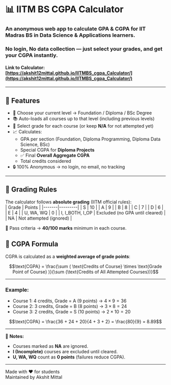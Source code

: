 # 📊 IITM BS CGPA Calculator  
### An **anonymous web app** to calculate **GPA & CGPA** for IIT Madras BS in Data Science & Applications learners.  
### No login, No data collection — just select your grades, and get your CGPA instantly.  
#### Link to Calculator: [https://akshit12mittal.github.io/IITMBS_cgpa_Calculator/](https://akshit12mittal.github.io/IITMBS_cgpa_Calculator/)
---
## 🚀 Features  
- 🎯 Choose your current level → Foundation / Diploma / BSc Degree  
- 📚 Auto-loads all courses up to that level (including previous levels)  
- 📝 Select grade for each course (or keep **N/A** for not attempted yet)  
- 📈 Calculates:  
  - GPA per section (Foundation, Diploma Programming, Diploma Data Science, BSc)  
  - Special CGPA for **Diploma Projects**  
  - ✅ Final **Overall Aggregate CGPA**  
  - Total credits considered  
- 🔒 100% Anonymous → no login, no email, no tracking  
---
## 🧮 Grading Rules  
The calculator follows **absolute grading** (IITM official rules):  
| Grade | Points |
|-------|---------|
| S     | 10 |
| A     | 9 |
| B     | 8 |
| C     | 7 |
| D     | 6 |
| E     | 4 |
| U, WA, WQ | 0 |
| I, I_BOTH, I_OP | Excluded (no GPA until cleared) |
| NA    | Not attempted (ignored) |

📌 Pass criteria → **40/100 marks** minimum in each course.  

## 📐 CGPA Formula  
CGPA is calculated as a **weighted average of grade points**:  

$$\text{CGPA} = \frac{\sum ( \text{Credits of Course} \times \text{Grade Point of Course} )}{\sum (\text{Credits of All Attempted Courses})}$$

---
### Example:  
- Course 1: 4 credits, Grade = A (9 points) → $4 \times 9 = 36$  
- Course 2: 3 credits, Grade = B (8 points) → $3 \times 8 = 24$  
- Course 3: 2 credits, Grade = S (10 points) → $2 \times 10 = 20$  

$$\text{CGPA} = \frac{36 + 24 + 20}{4 + 3 + 2} = \frac{80}{9} = 8.89$$

---
📌 **Notes:**  
- Courses marked as **NA** are ignored.  
- **I (Incomplete)** courses are excluded until cleared.  
- **U, WA, WQ** count as **0 points** (failures reduce CGPA).  
---
Made with ❤️ for students  
Maintained by Akshit Mittal
